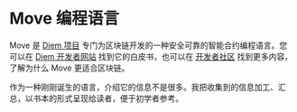 # Move 编程语言

Move 是 [Diem 项目](https://diem.com/) 专门为区块链开发的一种安全可靠的智能合约编程语言。您可以在 [Diem 开发者网站](https://developers.libra.org/docs/assets/papers/libra-move-a-language-with-programmable-resources/2019-09-26.pdf) 找到它的白皮书，也可以在 [开发者社区](https://community.diem.com/t/introducing-the-move-programming-language/72/45) 找到更多内容，了解为什么 Move 更适合区块链。

作为一种刚刚诞生的语言，介绍它的信息不是很多。我把收集到的信息加工、汇总，以书本的形式呈现给读者，便于初学者参考。 
